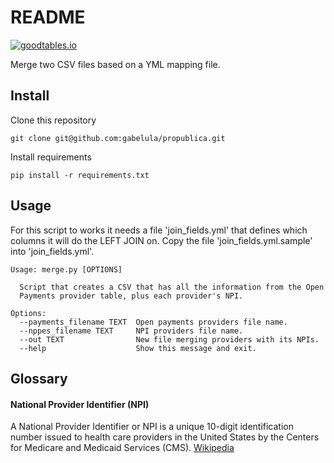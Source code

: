 # README

[![goodtables.io](https://goodtables.io/badge/github/gabelula/propublica.svg)](https://goodtables.io/github/gabelula/propublica)

Merge two CSV files based on a YML mapping file. 

## Install

Clone this repository

```git clone git@github.com:gabelula/propublica.git```

Install requirements

```pip install -r requirements.txt```

## Usage

For this script to works it needs a file 'join_fields.yml' that defines which columns it will do the LEFT JOIN on. Copy the file 'join_fields.yml.sample' into 'join_fields.yml'.

```
Usage: merge.py [OPTIONS]

  Script that creates a CSV that has all the information from the Open
  Payments provider table, plus each provider's NPI.

Options:
  --payments_filename TEXT  Open payments providers file name.
  --nppes_filename TEXT     NPI providers file name.
  --out TEXT                New file merging providers with its NPIs.
  --help                    Show this message and exit.
```

## Glossary

#### National Provider Identifier (NPI)

A National Provider Identifier or NPI is a unique 10-digit identification number issued to health care providers in the United States by the Centers for Medicare and Medicaid Services (CMS). [Wikipedia](https://en.wikipedia.org/wiki/National_Provider_Identifier)

